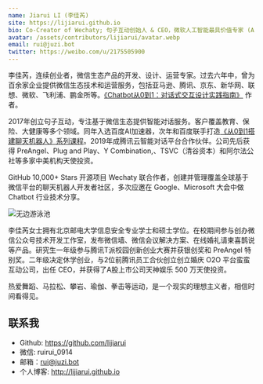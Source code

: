 ```yaml
---
name: Jiarui LI (李佳芮)
site: https://lijiarui.github.io
bio: Co-Creator of Wechaty; 句子互动创始人 & CEO，微软人工智能最具价值专家 (AI MVP)
avatar: /assets/contributors/lijiarui/avatar.webp
email: rui@juzi.bot
twitter: https://weibo.com/u/2175505900
---
```


李佳芮，连续创业者，微信生态产品的开发、设计、运营专家。过去六年中，曾为百余家企业提供微信生态技术和运营服务，包括亚马逊、腾讯、京东、新华网、联想、微软、飞利浦、鹏金所等。[《Chatbot从0到1：对话式交互设计实践指南》](https://item.jd.com/12630213.html) 作者。

2017年创立句子互动，专注基于微信生态提供智能对话服务。客户覆盖教育、保险、大健康等多个领域。同年入选百度AI加速器，次年和百度联手打造[《从0到1搭建聊天机器人》系列课程](https://ai.baidu.com/support/video)。2019年成腾讯云智能对话平台合作伙伴。公司先后获得 PreAngel、Plug and Play、Y Combination,、TSVC（清谷资本）和阿尔法公社等多家中美机构天使投资。

GitHub 10,000+ Stars 开源项目 Wechaty 联合作者，创建并管理覆盖全球基于微信平台的聊天机器人开发者社区，多次应邀在 Google、Microsoft 大会中做 Chatbot 行业技术分享。

![无边游泳池](/assets/contributors/lijiarui/sky.webp)

李佳芮女士拥有北京邮电大学信息安全专业学士和硕士学位。在校期间参与创办微信公众号技术开发工作室，发布微信墙、微信会议解决方案、在线婚礼请柬喜鹊说等产品。研究生一年级参与腾讯T派校园创新创业大赛并获银创奖和 PreAngel 特别奖。二年级决定休学创业，与2位前腾讯员工合伙创立创立婚庆 O2O 平台蛮蛮互动公司，出任 CEO，并获得了A股上市公司天神娱乐 500 万天使投资。

热爱舞蹈、马拉松、攀岩、瑜伽、拳击等运动，是一个现实的理想主义者，相信时间看得见。

## 联系我

- Github: <https://github.com/lijiarui>
- 微信: ruirui_0914
- 邮箱：rui@juzi.bot
- 个人博客: <http://lijiarui.github.io>
